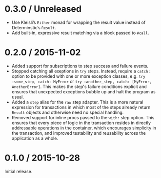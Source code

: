 # 0.3.0 / Unreleased

* Use Kleisli’s `Either` monad for wrapping the result value instead of Determinstic’s `Result`.
* Add built-in, expressive result matching via a block passed to `#call`.

# 0.2.0 / 2015-11-02

* Added support for subscriptions to step success and failure events.
* Stopped catching all exeptions in `try` steps. Instead, require a `catch:` option to be provided with one or more exception classes, e.g. `try :some_step, catch: MyError` or `try :another_step, catch: [MyError, AnotherError]`. This makes the step's failure conditions explicit and ensures that unexpected exceptions bubble up and halt the program as usual.
* Added a `step` alias for the `raw` step adapter. This is a more natural expression for transactions in which most of the steps already return `Result` objects and otherwise need no special handling.
* Removed support for inline procs passed to the `with:` step option. This ensures that every piece of logic in the transaction resides in directly addressable operations in the container, which encourages simplicity in the transaction, and improved testability and reusability across the application as a whole.

# 0.1.0 / 2015-10-28

Initial release.
